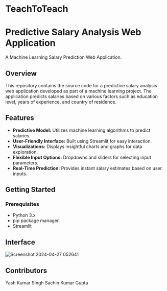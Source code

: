# TeachToTeach
# Predictive Salary Analysis Web Application 
A Machine Learning Salary Prediction Web Application.



## Overview
This repository contains the source code for a predictive salary analysis web application developed as part of a machine learning project. The application predicts salaries based on various factors such as education level, years of experience, and country of residence.

## Features
- **Predictive Model:** Utilizes machine learning algorithms to predict salaries.
- **User-Friendly Interface:** Built using Streamlit for easy interaction.
- **Visualizations:** Displays insightful charts and graphs for data exploration.
- **Flexible Input Options:** Dropdowns and sliders for selecting input parameters.
- **Real-Time Prediction:** Provides instant salary estimates based on user inputs.

## Getting Started
### Prerequisites
- Python 3.x
- pip package manager
- Streamlit

## Interface
  ![Screenshot 2024-04-27 052641](https://github.com/SACHINkgu/TechToTeach1/assets/90194058/d7fa1dfc-81d3-4e7f-9b3d-1e9103a56fe3)

## Contributors
Yash Kumar Singh
Sachin Kumar Gupta




